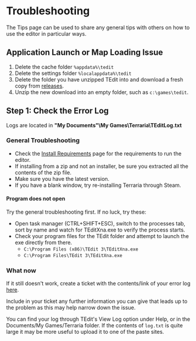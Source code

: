 # Troubleshooting

The Tips page can be used to share any general tips with others on how to use the editor in particular ways.

## Application Launch or Map Loading Issue

1. Delete the cache folder `%appdata%\tedit`
2. Delete the settings folder `%localappdata%\tedit`
3. Delete the folder you have unzipped TEdit into and download a fresh copy from [releases](https://github.com/TEdit/Terraria-Map-Editor/releases).
4. Unzip the new download into an empty folder, such as `c:\games\tedit`.

## Step 1: Check the Error Log

Logs are located in **"My Documents"\My Games\Terraria\TEditLog.txt**

### General Troubleshooting

* Check the [Install Requirements](Install-Requirements) page for the requirements to run the editor.
* If installing from a zip and not an installer, be sure you extracted all the contents of the zip file.
* Make sure you have the latest version.
* If you have a blank window, try re-installing Terraria through Steam.

#### Program does not open

Try the general troubleshooting first. If no luck, try these:

* Open task manager \(CTRL+SHIFT+ESC\), switch to the processes tab, sort by name and watch for TEditXna.exe to verify the process starts.
* Check your program files for the TEdit folder and attempt to launch the exe directly from there.
  * `C:\Program Files (x86)\TEdit 3\TEditXna.exe`
  * `C:\Program Files\TEdit 3\TEditXna.exe`

### What now

If it still doesn't work, create a ticket with the contents/link of your error log [here](http://github.com/BinaryConstruct/Terraria-Map-Editor/issues).

Include in your ticket any further information you can give that leads up to the problem as this may help narrow down the issue.

You can find your log through TEdit's View Log option under Help, or in the Documents/My Games/Terraria folder. If the contents of `log.txt` is quite large it may be more useful to upload it to one of the paste sites.

